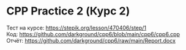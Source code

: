 # CPP Practice 2 (Курс 2)
Тест на курсе: https://stepik.org/lesson/470406/step/1  
Код: https://github.com/darkground/cpp6/blob/main/cpp6/cpp6.cpp   
Отчёт: https://github.com/darkground/cpp6/raw/main/Report.docx